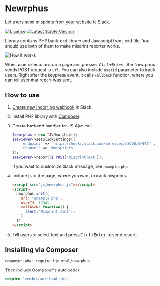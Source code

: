# Newrphus
Let users send misprints from your website to Slack.

[![License](https://poser.pugx.org/tjournal/newrphus/license)](https://packagist.org/packages/tjournal/newrphus)
[![Latest Stable Version](https://poser.pugx.org/tjournal/newrphus/v/stable)](https://packagist.org/packages/tjournal/newrphus)

Library contains PHP back-end library and Javascript front-end file. You should use both of them to make misprint reporter works.

![How it works](http://i.imgur.com/zYoWcat.png)

When user selects text on a page and presses <kbd>Ctrl+Enter</kbd>, the Newrphus sends POST request to `url`. You can also include `userId` parameter to track users. Right after the keypress event, it calls `callback` function, where you can tell user that report was sent.

## How to use
1. [Create new Incoming webhook](https://slack.com/services/new/incoming-webhook) in Slack.
2. Install PHP library with [Composer](#installing-via-composer).
3. Create backend handler for JS Ajax call.
    ```php
    $newrphus = new TJ\Newrphus();
    $reviewer->setSlackSettings([
        'endpoint' => 'https://hooks.slack.com/services/ABCDE/QWERTY',
        'channel' => '#misprints'
    ]);
    $reviewer->report($_POST['misprintText']);
    ```

    If you want to customize Slack message, see `example.php`.

4. Include js to the page, where you want to track misprints.
    ```html
    <script src="js/newrphus.js"></script>
    <script>
      newrphus.init({
        url: 'example.php',
        userId: 12345,
        callback: function() {
          alert('Misprint sent');
        }
      });
    </script>
    ```

5. Tell users to select text and press <kbd>Ctrl+Enter</kbd> to send report.


## Installing via Composer

```bash
composer.phar require tjournal/newrphus
```

Then include Composer's autoloader:

```php
require 'vendor/autoload.php';
```
